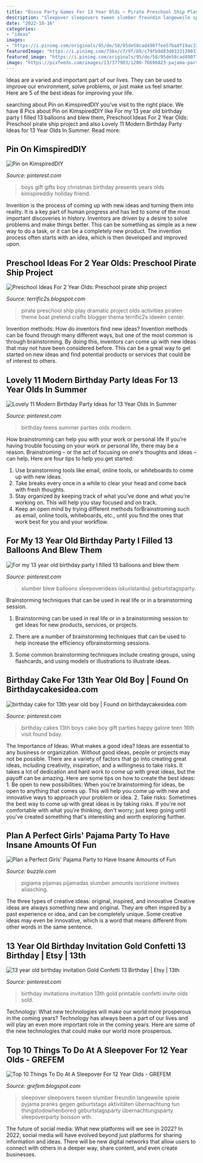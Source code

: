 ```yaml
---
title: "Disco Party Games For 13 Year Olds ~ Pirate Preschool Ship Play Dramatic Project Olds Activities Piraten Theme Boat Pretend Crafts Blogger Thema Terrific2s Ideeën Center"
description: "Sleepover sleepovers tween slumber freundin langeweile spiele pyjama pranks gegen geburtstags aktivitäten übernachtung tun thingstodowhenbored geburtstagsparty übernachtungsparty sleepoverparty boisson wth"
date: "2022-10-16"
categories:
- "ideas"
images:
- "https://i.pinimg.com/originals/95/de/58/95de58cad49077ee57badf19ac339b23.jpg"
featuredImage: "https://i.pinimg.com/736x/c7/9f/b9/c79fb9d83d0333139031646e8e4fa11c.jpg"
featured_image: "https://i.pinimg.com/originals/95/de/58/95de58cad49077ee57badf19ac339b23.jpg"
image: "https://pixfeeds.com/images/13/377903/1200-76696823-pajama-party.jpg"
---
```



Ideas are a varied and important part of our lives. They can be used to improve our environment, solve problems, or just make us feel smarter. Here are 5 of the best ideas for improving your life.

	

		
searching about Pin on KimspiredDIY you've visit to the right place. We have 8 Pics about Pin on KimspiredDIY like For my 13 year old birthday party I filled 13 balloons and blew them, Preschool Ideas For 2 Year Olds: Preschool pirate ship project and also Lovely 11 Modern Birthday Party Ideas for 13 Year Olds In Summer. Read more:
		
    
## Pin On KimspiredDIY

<img loading=lazy src="https://i.pinimg.com/736x/c7/9f/b9/c79fb9d83d0333139031646e8e4fa11c.jpg" onerror="this.onerror=null;this.src='https://tse4.mm.bing.net/th?id=OIP.y_8NuA1uooaSiOhffkmgmwHaPG&amp;pid=15.1';" alt="Pin on KimspiredDIY">

_Source: pinterest.com_

>boys gift gifts boy christmas birthday presents years olds kimspireddiy holiday friend. 

	

Invention is the process of coming up with new ideas and turning them into reality. It is a key part of human progress and has led to some of the most important discoveries in history. Inventors are driven by a desire to solve problems and make things better. This can be something as simple as a new way to do a task, or it can be a completely new product. The invention process often starts with an idea, which is then developed and improved upon.

    
## Preschool Ideas For 2 Year Olds: Preschool Pirate Ship Project

<img loading=lazy src="https://lh3.googleusercontent.com/-eMKqvaMDXts/UgSayGxaoEI/AAAAAAAAEBI/C_qpbeIVrYg/s640/blogger-image-1666377712.jpg" onerror="this.onerror=null;this.src='https://tse4.mm.bing.net/th?id=OIP.8RfnNNmpstuvMVI7LVOM5QHaFj&amp;pid=15.1';" alt="Preschool Ideas For 2 Year Olds: Preschool pirate ship project">

_Source: terrific2s.blogspot.com_

>pirate preschool ship play dramatic project olds activities piraten theme boat pretend crafts blogger thema terrific2s ideeën center. 

	

Invention methods: How do inventors find new ideas?
Invention methods can be found through many different ways, but one of the most common is through brainstorming. By doing this, inventors can come up with new ideas that may not have been considered before. This can be a great way to get started on new ideas and find potential products or services that could be of interest to others.

    
## Lovely 11 Modern Birthday Party Ideas For 13 Year Olds In Summer

<img loading=lazy src="https://i.pinimg.com/736x/08/43/b4/0843b40822abc1eaf94621e3a0cfb327.jpg" onerror="this.onerror=null;this.src='https://tse2.mm.bing.net/th?id=OIP.Geht_HPBHxNbdGdiSzMGrQHaJL&amp;pid=15.1';" alt="Lovely 11 Modern Birthday Party Ideas for 13 Year Olds In Summer">

_Source: pinterest.com_

>birthday teens summer parties olds modern. 

	

How brainstroming can help you with your work or personal life
If you're having trouble focusing on your work or personal life, there may be a reason. Brainstroming – or the act of focusing on one's thoughts and ideas – can help. Here are four tips to help you get started: 
1. Use brainstorming tools like email, online tools, or whiteboards to come up with new ideas. 
2. Take breaks every once in a while to clear your head and come back with fresh thoughts. 
3. Stay organized by keeping track of what you've done and what you're working on. This will help you stay focused and on track. 
4. Keep an open mind by trying different methods forBrainstroming such as email, online tools, whiteboards, etc., until you find the ones that work best for you and your workflow.

    
## For My 13 Year Old Birthday Party I Filled 13 Balloons And Blew Them

<img loading=lazy src="https://i.pinimg.com/originals/f0/c0/4f/f0c04f3b9326357899210bb64bf70491.jpg" onerror="this.onerror=null;this.src='https://tse3.mm.bing.net/th?id=OIP.chtJV4_5p3g-IsLOJUWM9wHaJ4&amp;pid=15.1';" alt="For my 13 year old birthday party I filled 13 balloons and blew them">

_Source: pinterest.com_

>slumber blew balloons sleepoverideas iskuristanbul geburtstagsparty. 

	

Brainstorming techniques that can be used in real life or in a brainstorming session.
1. Brainstorming can be used in real life or in a brainstorming session to get ideas for new products, services, or projects.
2. There are a number of brainstorming techniques that can be used to help increase the efficiency ofbrainstorming sessions.

3. Some common brainstorming techniques include creating groups, using flashcards, and using models or illustrations to illustrate ideas.

    
## Birthday Cake For 13th Year Old Boy | Found On Birthdaycakesidea.com

<img loading=lazy src="https://s-media-cache-ak0.pinimg.com/736x/94/44/40/94444072b80012c4e36bbb865585a2c2.jpg" onerror="this.onerror=null;this.src='https://tse1.mm.bing.net/th?id=OIP.YkOSSWiDdLVOGdwceTzobgHaKl&amp;pid=15.1';" alt="birthday cake for 13th year old boy | Found on birthdaycakesidea.com">

_Source: pinterest.com_

>birthday cakes 13th boys cake boy gift parties happy galore teen 16th visit found bday. 

	

The Importance of Ideas: What makes a good idea?
Ideas are essential to any business or organization. Without good ideas, people or projects may not be possible. There are a variety of factors that go into creating great ideas, including creativity, inspiration, and a willingness to take risks. It takes a lot of dedication and hard work to come up with great ideas, but the payoff can be amazing. Here are some tips on how to create the best ideas: 1. Be open to new possibilities: When you're brainstorming for ideas, be open to anything that comes up. This will help you come up with new and innovative ways to approach your problem or idea. 2. Take risks: Sometimes the best way to come up with great ideas is by taking risks. If you're not comfortable with what you're thinking, don't worry; just keep going until you've created something that's interesting and worth exploring further. 
    
## Plan A Perfect Girls&#039; Pajama Party To Have Insane Amounts Of Fun

<img loading=lazy src="https://pixfeeds.com/images/13/377903/1200-76696823-pajama-party.jpg" onerror="this.onerror=null;this.src='https://tse2.mm.bing.net/th?id=OIP.4E34ZtJ5O3sF6BglF317OgHaHa&amp;pid=15.1';" alt="Plan a Perfect Girls&#039; Pajama Party to Have Insane Amounts of Fun">

_Source: buzzle.com_

>pigiama pijamas pijamadas slumber amounts iscrizione invitees aliasching. 

	

The three types of creative ideas: original, inspired, and innovative
Creative ideas are always something new and original. They are often inspired by a past experience or idea, and can be completely unique. Some creative ideas may even be innovative, which is a word that means different from other words in the same sentence.

    
## 13 Year Old Birthday Invitation Gold Confetti 13 Birthday | Etsy | 13th

<img loading=lazy src="https://i.pinimg.com/originals/95/de/58/95de58cad49077ee57badf19ac339b23.jpg" onerror="this.onerror=null;this.src='https://tse1.mm.bing.net/th?id=OIP.NZWN2LJwG5NHoyrSPYoXNgHaFV&amp;pid=15.1';" alt="13 year old birthday invitation Gold Confetti 13 Birthday | Etsy | 13th">

_Source: pinterest.com_

>birthday invitations invitation 13th gold printable confetti invite olds sold. 

	

Technology: What new technologies will make our world more prosperous in the coming years?
Technology has always been a part of our lives and will play an even more important role in the coming years. Here are some of the new technologies that could make our world more prosperous.

    
## Top 10 Things To Do At A Sleepover For 12 Year Olds - GREFEM

<img loading=lazy src="https://i.pinimg.com/originals/48/d2/fa/48d2fac12d81f53a9390c72aea29f25e.jpg" onerror="this.onerror=null;this.src='https://tse4.mm.bing.net/th?id=OIP.JuML5hJIKQpe1tqik4sXdgHaQC&amp;pid=15.1';" alt="Top 10 Things To Do At A Sleepover For 12 Year Olds - GREFEM">

_Source: grefem.blogspot.com_

>sleepover sleepovers tween slumber freundin langeweile spiele pyjama pranks gegen geburtstags aktivitäten übernachtung tun thingstodowhenbored geburtstagsparty übernachtungsparty sleepoverparty boisson wth. 

	

The future of social media: What new platforms will we see in 2022?
In 2022, social media will have evolved beyond just platforms for sharing information and ideas. There will be new digital networks that allow users to connect with others in a deeper way, share content, and even create businesses.

